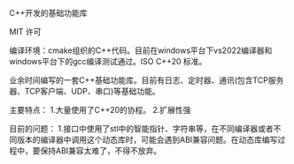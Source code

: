 C++开发的基础功能库

MIT 许可

编译环境：cmake组织的C++代码。目前在windows平台下vs2022编译器和windows平台下的gcc编译测试通过。ISO C++20 标准。

业余时间编写的一套C++基础功能库。目前有日志、定时器、通讯(包含TCP服务器、TCP客户端、UDP、串口)等基础功能。

主要特点：
1.大量使用了C++20的协程。
2.扩展性强

目前的问题：
1.接口中使用了stl中的智能指针、字符串等，在不同编译器或者不同版本的编译器中调用这个动态库时，可能会遇到ABI兼容问题。在动态库编写过程中，要保持ABI兼容太难了，不得不放弃。
